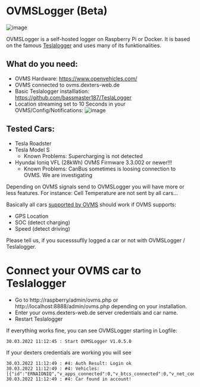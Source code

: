 # OVMSLogger (Beta)
 
![image](https://user-images.githubusercontent.com/6816385/160421841-d837ac47-5e6f-45fe-be41-7e1f4955f81a.png)

OVMSLogger is a self-hosted logger on Raspberry Pi or Docker. It is based on the famous [Teslalogger](https://github.com/bassmaster187/TeslaLogger) and uses many of its funktionalities.

## What do you need: 
- OVMS Hardware: https://www.openvehicles.com/
- OVMS connected to ovms.dexters-web.de
- Basic Teslalogger installlation: https://github.com/bassmaster187/TeslaLogger
- Location streaming set to 10 Seconds in your OVMS/Config/Notifications:
 ![image](https://user-images.githubusercontent.com/6816385/160799421-fd5763c3-1ede-484a-b0bf-516af9a60389.png)
 
## Tested Cars:
- Tesla Roadster
- Tesla Model S
  - Known Problems: Supercharging is not detected
- Hyundai Ioniq VFL (28kWh) OVMS Firmware 3.3.002 or newer!!!
  - Known Problems: CanBus sometimes is loosing connection to OVMS. We are investigating

Depending on OVMS signals send to OVMSLogger you will have more or less features. For instance: Cell Temperature are not sent by all cars...

Basically all cars [supported by OVMS](https://docs.openvehicles.com/en/latest/introduction.html#vehicle-support) should work if OVMS supports:
- GPS Location
- SOC (detect charging)
- Speed (detect driving)

Please tell us, if you sucesssuflly logged a car or not with OVMSLogger / Teslalogger.

# Connect your OVMS car to Teslalogger
- Go to http://raspberry/admin/ovms.php or http://localhost:8888/admin/ovms.php depending on your installation.
- Enter your ovms.dexters-web.de server credentials and car name.
- Restart Teslalogger

If everything works fine, you can see OVMSLogger starting in Logfile:

```
30.03.2022 11:12:45 : Start OVMSLogger V1.0.5.0
```

If your dexters credentials are working you will see
```
30.03.2022 11:12:49 : #4: Auth Result: Login ok
30.03.2022 11:12:49 : #4: Vehicles: [{"id":"ERNAIONIQ","v_apps_connected":0,"v_btcs_connected":0,"v_net_connected":1}]
30.03.2022 11:12:49 : #4: Car found in account!
```
